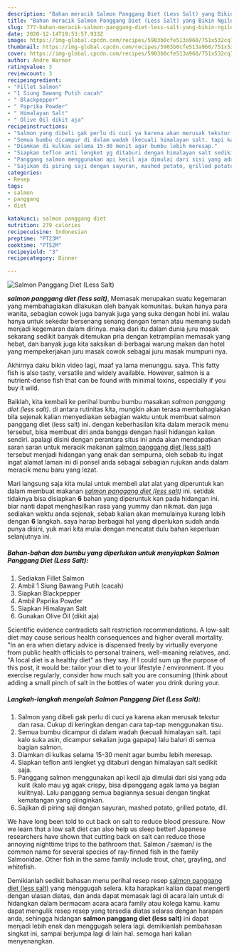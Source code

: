 ```yaml
---
description: "Bahan meracik Salmon Panggang Diet (Less Salt) yang Bikin Ngiler"
title: "Bahan meracik Salmon Panggang Diet (Less Salt) yang Bikin Ngiler"
slug: 777-bahan-meracik-salmon-panggang-diet-less-salt-yang-bikin-ngiler
date: 2020-12-14T19:53:57.933Z
image: https://img-global.cpcdn.com/recipes/5903b0cfe513a960/751x532cq70/salmon-panggang-diet-less-salt-foto-resep-utama.jpg
thumbnail: https://img-global.cpcdn.com/recipes/5903b0cfe513a960/751x532cq70/salmon-panggang-diet-less-salt-foto-resep-utama.jpg
cover: https://img-global.cpcdn.com/recipes/5903b0cfe513a960/751x532cq70/salmon-panggang-diet-less-salt-foto-resep-utama.jpg
author: Andre Warner
ratingvalue: 3
reviewcount: 3
recipeingredient:
- "Fillet Salmon"
- "1 Siung Bawang Putih cacah"
- " Blackpepper"
- " Paprika Powder"
- " Himalayan Salt"
- " Olive Oil dikit aja"
recipeinstructions:
- "Salmon yang dibeli gak perlu di cuci ya karena akan merusak tekstur dan rasa. Cukup di keringkan dengan cara tap-tap menggunakan tisu."
- "Semua bumbu dicampur di dalam wadah (kecuali himalayan salt. tapi kalo suka asin, dicampur sekalian juga gapapa) lalu baluri di semua bagian salmon."
- "Diamkan di kulkas selama 15-30 menit agar bumbu lebih meresap."
- "Siapkan teflon anti lengket yg ditaburi dengan himalayan salt sedikit saja."
- "Panggang salmon menggunakan api kecil aja dimulai dari sisi yang ada kulit (kalo mau yg agak crispy, bisa dipanggang agak lama ya bagian kulitnya). Lalu panggang semua bagiannya sesuai dengan tingkat kematangan yang diinginkan."
- "Sajikan di piring saji dengan sayuran, mashed potato, grilled potato, dll."
categories:
- Resep
tags:
- salmon
- panggang
- diet

katakunci: salmon panggang diet 
nutrition: 279 calories
recipecuisine: Indonesian
preptime: "PT23M"
cooktime: "PT52M"
recipeyield: "3"
recipecategory: Dinner

---
```



![Salmon Panggang Diet (Less Salt)](https://img-global.cpcdn.com/recipes/5903b0cfe513a960/751x532cq70/salmon-panggang-diet-less-salt-foto-resep-utama.jpg)

<b><i>salmon panggang diet (less salt)</i></b>, Memasak merupakan suatu kegemaran yang membahagiakan dilakukan oleh banyak komunitas. bukan hanya para wanita, sebagian cowok juga banyak juga yang suka dengan hobi ini. walau hanya untuk sekedar bersenang senang dengan teman atau memang sudah menjadi kegemaran dalam dirinya. maka dari itu dalam dunia juru masak sekarang sedikit banyak ditemukan pria dengan ketrampilan memasak yang hebat, dan banyak juga kita saksikan di berbagai warung makan dan hotel yang mempekerjakan juru masak cowok sebagai juru masak mumpuni nya.

Akhirnya daku bikin video lagi, maaf ya lama menunggu. saya. This fatty fish is also tasty, versatile and widely available. However, salmon is a nutrient-dense fish that can be found with minimal toxins, especially if you buy it wild.

Baiklah, kita kembali ke perihal bumbu bumbu masakan <i>salmon panggang diet (less salt)</i>. di antara rutinitas kita, mungkin akan terasa membahagiakan bila sejenak kalian menyediakan sebagian waktu untuk membuat salmon panggang diet (less salt) ini. dengan keberhasilan kita dalam meracik menu tersebut, bisa membuat diri anda bangga dengan hasil hidangan kalian sendiri. apalagi disini dengan perantara situs ini anda akan mendapatkan saran saran untuk meracik makanan <u>salmon panggang diet (less salt)</u> tersebut menjadi hidangan yang enak dan sempurna, oleh sebab itu ingat ingat alamat laman ini di ponsel anda sebagai sebagian rujukan anda dalam meracik menu baru yang lezat.


Mari langsung saja kita mulai untuk membeli alat alat yang diperuntuk kan dalam membuat makanan <u><i>salmon panggang diet (less salt)</i></u> ini. setidak tidaknya bisa disiapkan <b>6</b> bahan yang diperuntuk kan pada hidangan ini. biar nanti dapat menghasilkan rasa yang yummy dan nikmat. dan juga sediakan waktu anda sejenak, sebab kalian akan memulainya kurang lebih dengan <b>6</b> langkah. saya harap berbagai hal yang diperlukan sudah anda punya disini, yuk mari kita mulai dengan mencatat dulu bahan keperluan selanjutnya ini.

<!--inarticleads1-->

##### Bahan-bahan dan bumbu yang diperlukan untuk menyiapkan Salmon Panggang Diet (Less Salt):

1. Sediakan Fillet Salmon
1. Ambil 1 Siung Bawang Putih (cacah)
1. Siapkan  Blackpepper
1. Ambil  Paprika Powder
1. Siapkan  Himalayan Salt
1. Gunakan  Olive Oil (dikit aja)


Scientific evidence contradicts salt restriction recommendations. A low-salt diet may cause serious health consequences and higher overall mortality. &#34;In an era when dietary advice is dispensed freely by virtually everyone from public health officials to personal trainers, well-meaning relatives, and. &#34;A local diet is a healthy diet&#34; as they say. If I could sum up the purpose of this post, it would be: tailor your diet to your lifestyle / environment. If you exercise regularly, consider how much salt you are consuming (think about adding a small pinch of salt in the bottles of water you drink during your. 

<!--inarticleads2-->

##### Langkah-langkah mengolah Salmon Panggang Diet (Less Salt):

1. Salmon yang dibeli gak perlu di cuci ya karena akan merusak tekstur dan rasa. Cukup di keringkan dengan cara tap-tap menggunakan tisu.
1. Semua bumbu dicampur di dalam wadah (kecuali himalayan salt. tapi kalo suka asin, dicampur sekalian juga gapapa) lalu baluri di semua bagian salmon.
1. Diamkan di kulkas selama 15-30 menit agar bumbu lebih meresap.
1. Siapkan teflon anti lengket yg ditaburi dengan himalayan salt sedikit saja.
1. Panggang salmon menggunakan api kecil aja dimulai dari sisi yang ada kulit (kalo mau yg agak crispy, bisa dipanggang agak lama ya bagian kulitnya). Lalu panggang semua bagiannya sesuai dengan tingkat kematangan yang diinginkan.
1. Sajikan di piring saji dengan sayuran, mashed potato, grilled potato, dll.


We have long been told to cut back on salt to reduce blood pressure. Now we learn that a low salt diet can also help us sleep better! Japanese researchers have shown that cutting back on salt can reduce those annoying nighttime trips to the bathroom that. Salmon /ˈsæmən/ is the common name for several species of ray-finned fish in the family Salmonidae. Other fish in the same family include trout, char, grayling, and whitefish. 

Demikianlah sedikit bahasan menu perihal resep resep <u>salmon panggang diet (less salt)</u> yang menggugah selera. kita harapkan kalian dapat mengerti dengan ulasan diatas, dan anda dapat memasak lagi di acara lain untuk di hidangkan dalam bermacam acara acara family atau kolega kamu. kamu dapat mengulik resep resep yang tersedia diatas selaras dengan harapan anda, sehingga hidangan <b>salmon panggang diet (less salt)</b> ini dapat menjadi lebih enak dan menggugah selera lagi. demikianlah pembahasan singkat ini, sampai berjumpa lagi di lain hal. semoga hari kalian menyenangkan.
